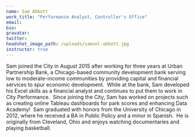 ```yaml
---
name: Sam Abbott
work_title: "Performance Analyst, Controller's Office"
email:
bio:
gravatar:
twitter:
headshot_image_path: /uploads/samuel-abbott.jpg
instructor: true
---
```



Sam joined the City in August 2015 after working for three years at Urban Partnership Bank, a Chicago-based community development bank serving low to moderate-income communities by providing capital and financial services to spur economic development.  While at the bank, Sam developed his Excel skills as a financial analyst and continues to put them to work in City Performance.  Since joining the City, Sam has worked on projects such as creating online Tableau dashboards for park scores and enhancing Data Academy!  Sam graduated with honors from the University of Chicago in 2012, where he received a BA in Public Policy and a minor in Spanish.  He is originally from Cleveland, Ohio and enjoys watching documentaries and playing basketball.